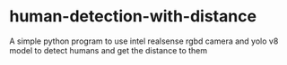 # human-detection-with-distance
A simple python program to use intel realsense rgbd camera and yolo v8 model to detect humans and get the distance to them
